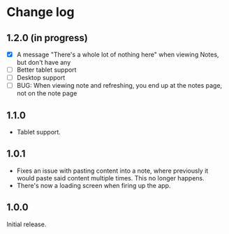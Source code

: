 # Change log

## 1.2.0 (in progress)

- [x] A message "There's a whole lot of nothing here" when viewing Notes, but don't have any
- [ ] Better tablet support
- [ ] Desktop support
- [ ] BUG: When viewing note and refreshing, you end up at the notes page, not on the note page

## 1.1.0

- Tablet support.

## 1.0.1

- Fixes an issue with pasting content into a note, where previously it would paste said content multiple times. This no longer happens.
- There's now a loading screen when firing up the app.

## 1.0.0

Initial release.